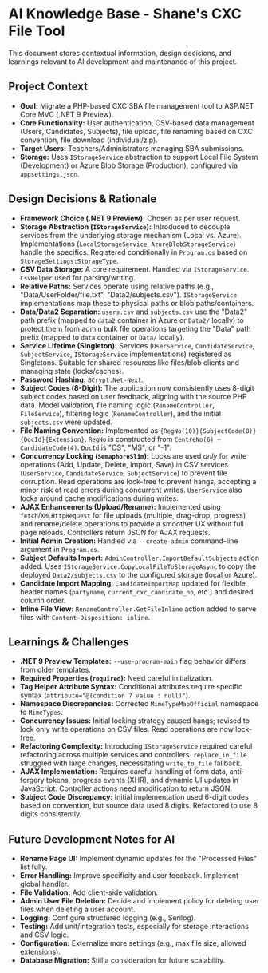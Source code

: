 # AI Knowledge Base - Shane's CXC File Tool

This document stores contextual information, design decisions, and learnings relevant to AI development and maintenance of this project.

## Project Context

*   **Goal:** Migrate a PHP-based CXC SBA file management tool to ASP.NET Core MVC (.NET 9 Preview).
*   **Core Functionality:** User authentication, CSV-based data management (Users, Candidates, Subjects), file upload, file renaming based on CXC convention, file download (individual/zip).
*   **Target Users:** Teachers/Administrators managing SBA submissions.
*   **Storage:** Uses `IStorageService` abstraction to support Local File System (Development) or Azure Blob Storage (Production), configured via `appsettings.json`.

## Design Decisions & Rationale

*   **Framework Choice (.NET 9 Preview):** Chosen as per user request.
*   **Storage Abstraction (`IStorageService`):** Introduced to decouple services from the underlying storage mechanism (Local vs. Azure). Implementations (`LocalStorageService`, `AzureBlobStorageService`) handle the specifics. Registered conditionally in `Program.cs` based on `StorageSettings:StorageType`.
*   **CSV Data Storage:** A core requirement. Handled via `IStorageService`. `CsvHelper` used for parsing/writing.
*   **Relative Paths:** Services operate using relative paths (e.g., "Data/UserFolder/file.txt", "Data2/subjects.csv"). `IStorageService` implementations map these to physical paths or blob paths/containers.
*   **Data/Data2 Separation:** `users.csv` and `subjects.csv` use the "Data2" path prefix (mapped to `data2` container in Azure or `Data2/` locally) to protect them from admin bulk file operations targeting the "Data" path prefix (mapped to `data` container or `Data/` locally).
*   **Service Lifetime (Singleton):** Services (`UserService`, `CandidateService`, `SubjectService`, `IStorageService` implementations) registered as Singletons. Suitable for shared resources like files/blob clients and managing state (locks/caches).
*   **Password Hashing:** `BCrypt.Net-Next`.
*   **Subject Codes (8-Digit):** The application now consistently uses 8-digit subject codes based on user feedback, aligning with the source PHP data. Model validation, file naming logic (`RenameController`, `FileService`), filtering logic (`RenameController`), and the initial `subjects.csv` were updated.
*   **File Naming Convention:** Implemented as `{RegNo(10)}{SubjectCode(8)}{DocId}{Extension}`. `RegNo` is constructed from `CentreNo(6) + CandidateCode(4)`. `DocId` is "CS", "MS", or "-1".
*   **Concurrency Locking (`SemaphoreSlim`):** Locks are used *only* for write operations (Add, Update, Delete, Import, Save) in CSV services (`UserService`, `CandidateService`, `SubjectService`) to prevent file corruption. Read operations are lock-free to prevent hangs, accepting a minor risk of read errors during concurrent writes. `UserService` also locks around cache modifications during writes.
*   **AJAX Enhancements (Upload/Rename):** Implemented using `fetch`/`XMLHttpRequest` for file uploads (multiple, drag-drop, progress) and rename/delete operations to provide a smoother UX without full page reloads. Controllers return JSON for AJAX requests.
*   **Initial Admin Creation:** Handled via `--create-admin` command-line argument in `Program.cs`.
*   **Subject Defaults Import:** `AdminController.ImportDefaultSubjects` action added. Uses `IStorageService.CopyLocalFileToStorageAsync` to copy the deployed `Data2/subjects.csv` to the configured storage (local or Azure).
*   **Candidate Import Mapping:** `CandidateImportMap` updated for flexible header names (`partyname`, `current_cxc_candidate_no`, etc.) and desired column order.
*   **Inline File View:** `RenameController.GetFileInline` action added to serve files with `Content-Disposition: inline`.

## Learnings & Challenges

*   **.NET 9 Preview Templates:** `--use-program-main` flag behavior differs from older templates.
*   **Required Properties (`required`):** Need careful initialization.
*   **Tag Helper Attribute Syntax:** Conditional attributes require specific syntax (`attribute="@(condition ? value : null)"`).
*   **Namespace Discrepancies:** Corrected `MimeTypeMapOfficial` namespace to `MimeTypes`.
*   **Concurrency Issues:** Initial locking strategy caused hangs; revised to lock only write operations on CSV files. Read operations are now lock-free.
*   **Refactoring Complexity:** Introducing `IStorageService` required careful refactoring across multiple services and controllers. `replace_in_file` struggled with large changes, necessitating `write_to_file` fallback.
*   **AJAX Implementation:** Requires careful handling of form data, anti-forgery tokens, progress events (XHR), and dynamic UI updates in JavaScript. Controller actions need modification to return JSON.
*   **Subject Code Discrepancy:** Initial implementation used 6-digit codes based on convention, but source data used 8 digits. Refactored to use 8 digits consistently.

## Future Development Notes for AI

*   **Rename Page UI:** Implement dynamic updates for the "Processed Files" list fully.
*   **Error Handling:** Improve specificity and user feedback. Implement global handler.
*   **File Validation:** Add client-side validation.
*   **Admin User File Deletion:** Decide and implement policy for deleting user files when deleting a user account.
*   **Logging:** Configure structured logging (e.g., Serilog).
*   **Testing:** Add unit/integration tests, especially for storage interactions and CSV logic.
*   **Configuration:** Externalize more settings (e.g., max file size, allowed extensions).
*   **Database Migration:** Still a consideration for future scalability.

